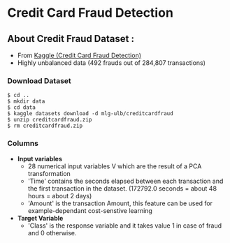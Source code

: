 # Credit Card Fraud Detection

## About Credit Fraud Dataset :
- From [Kaggle (Credit Card Fraud Detection)](https://www.kaggle.com/mlg-ulb/creditcardfraud)
- Highly unbalanced data (492 frauds out of 284,807 transactions)


### Download Dataset
```
$ cd ..  
$ mkdir data  
$ cd data  
$ kaggle datasets download -d mlg-ulb/creditcardfraud 
$ unzip creditcardfraud.zip
$ rm creditcardfraud.zip
```

### Columns
- **Input variables**
    - 28 numerical input variables V which are the result of a PCA transformation
    - 'Time' contains the seconds elapsed between each transaction and the first transaction in the dataset. (172792.0 seconds = about 48 hours = about 2 days)
    - 'Amount' is the transaction Amount, this feature can be used for example-dependant cost-senstive learning
- **Target Variable**
    - 'Class' is the response variable and it takes value 1 in case of fraud and 0 otherwise.
